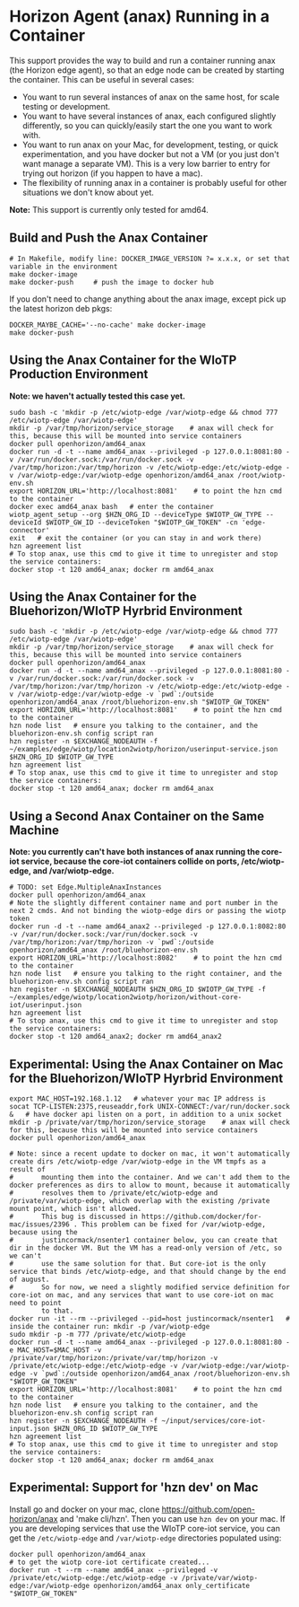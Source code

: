 # Horizon Agent (anax) Running in a Container

This support provides the way to build and run a container running anax (the Horizon edge agent), so that an edge node can be created by starting the container. This can be useful in several cases:
- You want to run several instances of anax on the same host, for scale testing or development.
- You want to have several instances of anax, each configured slightly differently, so you can quickly/easily start the one you want to work with.
- You want to run anax on your Mac, for development, testing, or quick experimentation, and you have docker but not a VM (or you just don't want manage a separate VM). This is a very low barrier to entry for trying out horizon (if you happen to have a mac).
- The flexibility of running anax in a container is probably useful for other situations we don't know about yet.

**Note:** This support is currently only tested for amd64.

## Build and Push the Anax Container

```
# In Makefile, modify line: DOCKER_IMAGE_VERSION ?= x.x.x, or set that variable in the environment
make docker-image
make docker-push     # push the image to docker hub
```

If you don't need to change anything about the anax image, except pick up the latest horizon deb pkgs:

```
DOCKER_MAYBE_CACHE='--no-cache' make docker-image
make docker-push
```

## Using the Anax Container for the WIoTP Production Environment

**Note: we haven't actually tested this case yet.**

```
sudo bash -c 'mkdir -p /etc/wiotp-edge /var/wiotp-edge && chmod 777 /etc/wiotp-edge /var/wiotp-edge'
mkdir -p /var/tmp/horizon/service_storage    # anax will check for this, because this will be mounted into service containers
docker pull openhorizon/amd64_anax
docker run -d -t --name amd64_anax --privileged -p 127.0.0.1:8081:80 -v /var/run/docker.sock:/var/run/docker.sock -v /var/tmp/horizon:/var/tmp/horizon -v /etc/wiotp-edge:/etc/wiotp-edge -v /var/wiotp-edge:/var/wiotp-edge openhorizon/amd64_anax /root/wiotp-env.sh
export HORIZON_URL='http://localhost:8081'    # to point the hzn cmd to the container
docker exec amd64_anax bash   # enter the container
wiotp_agent_setup --org $HZN_ORG_ID --deviceType $WIOTP_GW_TYPE --deviceId $WIOTP_GW_ID --deviceToken "$WIOTP_GW_TOKEN" -cn 'edge-connector'
exit   # exit the container (or you can stay in and work there)
hzn agreement list
# To stop anax, use this cmd to give it time to unregister and stop the service containers:
docker stop -t 120 amd64_anax; docker rm amd64_anax
```

## Using the Anax Container for the Bluehorizon/WIoTP Hyrbrid Environment

```
sudo bash -c 'mkdir -p /etc/wiotp-edge /var/wiotp-edge && chmod 777 /etc/wiotp-edge /var/wiotp-edge'
mkdir -p /var/tmp/horizon/service_storage    # anax will check for this, because this will be mounted into service containers
docker pull openhorizon/amd64_anax
docker run -d -t --name amd64_anax --privileged -p 127.0.0.1:8081:80 -v /var/run/docker.sock:/var/run/docker.sock -v /var/tmp/horizon:/var/tmp/horizon -v /etc/wiotp-edge:/etc/wiotp-edge -v /var/wiotp-edge:/var/wiotp-edge -v `pwd`:/outside openhorizon/amd64_anax /root/bluehorizon-env.sh "$WIOTP_GW_TOKEN"
export HORIZON_URL='http://localhost:8081'    # to point the hzn cmd to the container
hzn node list   # ensure you talking to the container, and the bluehorizon-env.sh config script ran
hzn register -n $EXCHANGE_NODEAUTH -f ~/examples/edge/wiotp/location2wiotp/horizon/userinput-service.json $HZN_ORG_ID $WIOTP_GW_TYPE
hzn agreement list
# To stop anax, use this cmd to give it time to unregister and stop the service containers:
docker stop -t 120 amd64_anax; docker rm amd64_anax
```

## Using a Second Anax Container on the Same Machine

**Note: you currently can't have both instances of anax running the core-iot service, because the core-iot containers collide on ports, /etc/wiotp-edge, and /var/wiotp-edge.**

```
# TODO: set Edge.MultipleAnaxInstances
docker pull openhorizon/amd64_anax
# Note the slightly different container name and port number in the next 2 cmds. And not binding the wiotp-edge dirs or passing the wiotp token
docker run -d -t --name amd64_anax2 --privileged -p 127.0.0.1:8082:80 -v /var/run/docker.sock:/var/run/docker.sock -v /var/tmp/horizon:/var/tmp/horizon -v `pwd`:/outside openhorizon/amd64_anax /root/bluehorizon-env.sh
export HORIZON_URL='http://localhost:8082'    # to point the hzn cmd to the container
hzn node list   # ensure you talking to the right container, and the bluehorizon-env.sh config script ran
hzn register -n $EXCHANGE_NODEAUTH $HZN_ORG_ID $WIOTP_GW_TYPE -f ~/examples/edge/wiotp/location2wiotp/horizon/without-core-iot/userinput.json
hzn agreement list
# To stop anax, use this cmd to give it time to unregister and stop the service containers:
docker stop -t 120 amd64_anax2; docker rm amd64_anax2
```

## Experimental: Using the Anax Container on Mac for the Bluehorizon/WIoTP Hyrbrid Environment

```
export MAC_HOST=192.168.1.12   # whatever your mac IP address is
socat TCP-LISTEN:2375,reuseaddr,fork UNIX-CONNECT:/var/run/docker.sock &   # have docker api listen on a port, in addition to a unix socket
mkdir -p /private/var/tmp/horizon/service_storage    # anax will check for this, because this will be mounted into service containers
docker pull openhorizon/amd64_anax

# Note: since a recent update to docker on mac, it won't automatically create dirs /etc/wiotp-edge /var/wiotp-edge in the VM tmpfs as a result of
#		mounting them into the container. And we can't add them to the docker preferences as dirs to allow to mount, because it automatically
#		resolves them to /private/etc/wiotp-edge and /private/var/wiotp-edge, which overlap with the existing /private mount point, which isn't allowed.
#       This bug is discussed in https://github.com/docker/for-mac/issues/2396 . This problem can be fixed for /var/wiotp-edge, because using the
#       justincormack/nsenter1 container below, you can create that dir in the docker VM. But the VM has a read-only version of /etc, so we can't
#       use the same solution for that. But core-iot is the only service that binds /etc/wiotp-edge, and that should change by the end of august.
#       So for now, we need a slightly modified service definition for core-iot on mac, and any services that want to use core-iot on mac need to point
        to that.
docker run -it --rm --privileged --pid=host justincormack/nsenter1   # inside the container run: mkdir -p /var/wiotp-edge
sudo mkdir -p -m 777 /private/etc/wiotp-edge
docker run -d -t --name amd64_anax --privileged -p 127.0.0.1:8081:80 -e MAC_HOST=$MAC_HOST -v /private/var/tmp/horizon:/private/var/tmp/horizon -v /private/etc/wiotp-edge:/etc/wiotp-edge -v /var/wiotp-edge:/var/wiotp-edge -v `pwd`:/outside openhorizon/amd64_anax /root/bluehorizon-env.sh "$WIOTP_GW_TOKEN"
export HORIZON_URL='http://localhost:8081'    # to point the hzn cmd to the container
hzn node list   # ensure you talking to the container, and the bluehorizon-env.sh config script ran
hzn register -n $EXCHANGE_NODEAUTH -f ~/input/services/core-iot-input.json $HZN_ORG_ID $WIOTP_GW_TYPE
hzn agreement list
# To stop anax, use this cmd to give it time to unregister and stop the service containers:
docker stop -t 120 amd64_anax; docker rm amd64_anax
```

## Experimental: Support for 'hzn dev' on Mac

Install go and docker on your mac, clone https://github.com/open-horizon/anax and 'make cli/hzn'. Then you can use `hzn dev` on your mac. If you are developing services that use the WIoTP core-iot service, you can get the `/etc/wiotp-edge` and `/var/wiotp-edge` directories populated using:
```
docker pull openhorizon/amd64_anax
# to get the wiotp core-iot certificate created...
docker run -t --rm --name amd64_anax --privileged -v /private/etc/wiotp-edge:/etc/wiotp-edge -v /private/var/wiotp-edge:/var/wiotp-edge openhorizon/amd64_anax only_certificate "$WIOTP_GW_TOKEN"
```
